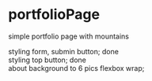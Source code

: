 # portfolioPage
simple portfolio page with mountains  

styling form, submin button; done  
styling top button; done   
about background to 6 pics flexbox wrap;  